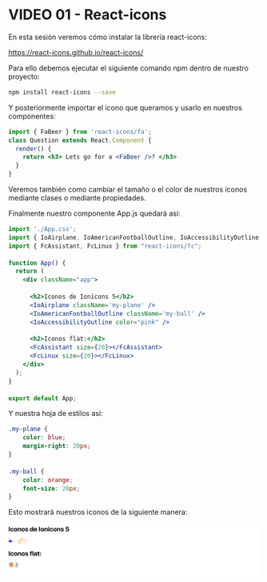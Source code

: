 # VIDEO 01 - React-icons

En esta sesión veremos cómo instalar la librería react-icons:

<https://react-icons.github.io/react-icons/>

Para ello debemos ejecutar el siguiente comando npm dentro de nuestro proyecto:

```bash
npm install react-icons --save
```

Y posteriormente importar el icono que queramos y usarlo en nuestros componentes:

```jsx
import { FaBeer } from 'react-icons/fa';
class Question extends React.Component {
  render() {
    return <h3> Lets go for a <FaBeer />? </h3>
  }
}
```

Veremos también como cambiar el tamaño o el color de nuestros iconos mediante clases o mediante propiedades.

Finalmente nuestro componente App.js quedará así:

```jsx
import './App.css';
import { IoAirplane, IoAmericanFootballOutline, IoAccessibilityOutline } from "react-icons/io5";
import { FcAssistant, FcLinux } from "react-icons/fc";

function App() {
  return (
    <div className="app">
      
      <h2>Iconos de Ionicons 5</h2>
      <IoAirplane className='my-plane' />
      <IoAmericanFootballOutline className='my-ball' />
      <IoAccessibilityOutline color="pink" />

      <h2>Iconos flat:</h2>
      <FcAssistant size={20}></FcAssistant>
      <FcLinux size={20}></FcLinux>
    </div>
  );
}

export default App;
```

Y nuestra hoja de estilos así:

```css
.my-plane {
    color: blue;
    margin-right: 20px;
}

.my-ball {
    color: orange;
    font-size: 20px;
}
```

Esto mostrará nuestros iconos de la siguiente manera:

![Untitled](/docs/assets/Untitled.png)
